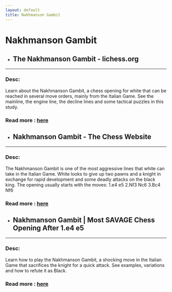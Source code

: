 ```yaml
---
layout: default
title: Nakhmanson Gambit
---
```

# Nakhmanson Gambit
- ## **The Nakhmanson Gambit - lichess.org** 

---
### Desc: 
 Learn about the Nakhmanson Gambit, a chess opening for white that can be reached in several move orders, mainly from the Italian Game. See the mainline, the engine line, the decline lines and some tactical puzzles in this study. 
### Read more : [here](https://lichess.org/study/0AiFbOSW) 
- ## **Nakhmanson Gambit - The Chess Website** 

---
### Desc: 
 The Nakhmanson Gambit is one of the most aggressive lines that white can take in the Italian Game. White looks to give up two pawns and a knight in exchange for rapid development and some deadly attacks on the black king. The opening usually starts with the moves: 1.e4 e5 2.Nf3 Nc6 3.Bc4 Nf6 
### Read more : [here](https://www.thechesswebsite.com/nakhmanson-gambit/) 
- ## **Nakhmanson Gambit | Most SAVAGE Chess Opening After 1.e4 e5** 

---
### Desc: 
 Learn how to play the Nakhmanson Gambit, a shocking move in the Italian Game that sacrifices the knight for a quick attack. See examples, variations and how to refute it as Black. 
### Read more : [here](https://chess-teacher.com/nakhmanson-gambit-savage-chess-opening/) 


